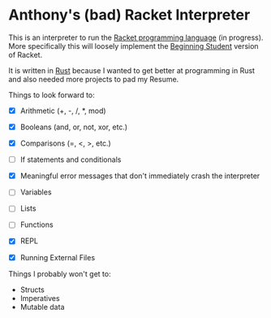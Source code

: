 # Anthony's (bad) Racket Interpreter

This is an interpreter to run the [Racket programming language](https://racket-lang.org/) (in progress). More specifically this will loosely implement the [Beginning Student](https://docs.racket-lang.org/htdp-langs/beginner.html) version of Racket.

It is written in [Rust](https://www.rust-lang.org/) because I wanted to get better at programming in Rust and also needed more projects to pad my Resume.



Things to look forward to:
- [x] Arithmetic (+, -, /, *, mod)
- [x] Booleans (and, or, not, xor, etc.)
- [x] Comparisons (=, <, >, etc.)
- [ ] If statements and conditionals
- [x] Meaningful error messages that don't immediately crash the interpreter
- [ ] Variables
- [ ] Lists
- [ ] Functions
- [x] REPL
- [x] Running External Files



Things I probably won't get to:
- Structs
- Imperatives
- Mutable data


